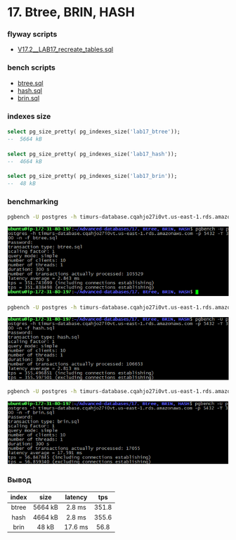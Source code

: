 # 17. Btree, BRIN, HASH

### flyway scripts
+ [V17.2__LAB17_recreate_tables.sql](../flyway-6.4.1/sql/V17.2__LAB17_recreate_tables.sql)

 ### bench scripts
 + [btree.sql](btree.sql)
 + [hash.sql](hash.sql)
 + [brin.sql](brin.sql)

### indexes size

```sql
select pg_size_pretty( pg_indexes_size('lab17_btree'));
--  5664 kB

select pg_size_pretty( pg_indexes_size('lab17_hash'));
--  4664 kB

select pg_size_pretty( pg_indexes_size('lab17_brin'));
--  48 kB
```

### benchmarking

 
```bash
pgbench -U postgres -h timurs-database.cqahjo27i0vt.us-east-1.rds.amazonaws.com -p 5432 -T 300 -c 10 -n -f btree.sql
``` 
![](images/btree2.png)

```bash
pgbench -U postgres -h timurs-database.cqahjo27i0vt.us-east-1.rds.amazonaws.com -p 5432 -T 300 -c 10 -n -f hash.sql
```
![](images/hash2.png)

```bash
pgbench -U postgres -h timurs-database.cqahjo27i0vt.us-east-1.rds.amazonaws.com -p 5432 -T 300 -c 10 -n -f brin.sql
``` 
![](images/brin.png)

### Вывод

| index | size      | latency | tps |
|:-----:|:--------:|:---:|:---:|
| btree | 5664 kB | 2.8 ms | 351.8 |
| hash   | 4664 kB | 2.8 ms| 355.6 |
| brin  | 48 kB   | 17.6 ms | 56.8 |

